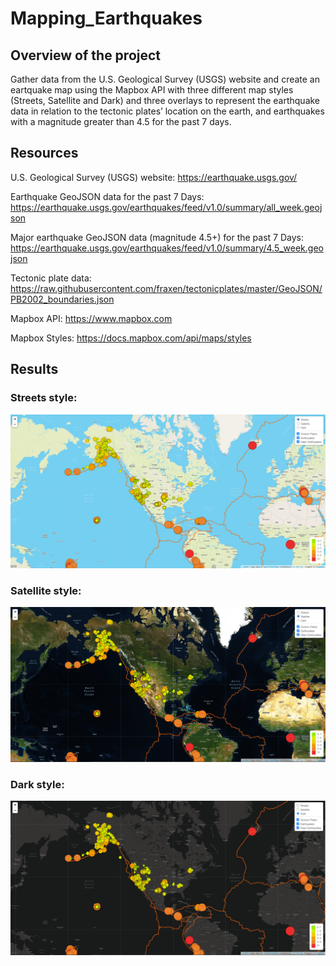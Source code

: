 # Mapping_Earthquakes

## Overview of the project

Gather data from the U.S. Geological Survey (USGS) website and create an eartquake map using the Mapbox API with three different map styles (Streets, Satellite and Dark) and three overlays to represent the earthquake data in relation to the tectonic plates’ location on the earth, and earthquakes with a magnitude greater than 4.5 for the past 7 days.

## Resources

U.S. Geological Survey (USGS) website: 
<a href="https://earthquake.usgs.gov/" target="_blank">https://earthquake.usgs.gov/</a>

Earthquake GeoJSON data for the past 7 Days:
<a href="https://earthquake.usgs.gov/earthquakes/feed/v1.0/summary/all_week.geojson" target="_blank">https://earthquake.usgs.gov/earthquakes/feed/v1.0/summary/all_week.geojson</a>

Major earthquake GeoJSON data (magnitude 4.5+) for the past 7 Days:
<a href="https://earthquake.usgs.gov/earthquakes/feed/v1.0/summary/4.5_week.geojson" target="_blank">https://earthquake.usgs.gov/earthquakes/feed/v1.0/summary/4.5_week.geojson</a>

Tectonic plate data: 
<a href="https://raw.githubusercontent.com/fraxen/tectonicplates/master/GeoJSON/PB2002_boundaries.json" target="_blank">https://raw.githubusercontent.com/fraxen/tectonicplates/master/GeoJSON/PB2002_boundaries.json</a>

Mapbox API:
<a href="https://www.mapbox.com" target="_blank">https://www.mapbox.com</a>

Mapbox Styles:
<a href="https://docs.mapbox.com/api/maps/styles" target="_blank">https://docs.mapbox.com/api/maps/styles</a>

## Results

### Streets style:
<img src="images/Streets.png" alt="Streets style">

### Satellite style:
<img src="images/Satellite.png" alt="Satellite style">

### Dark style:
<img src="images/Dark.png" alt="Dark style">

